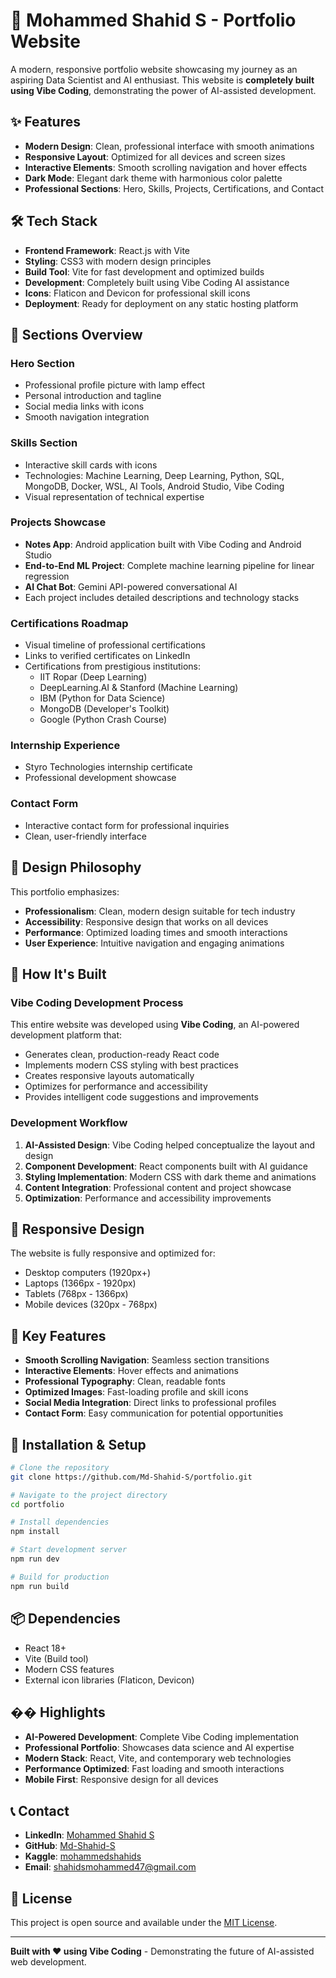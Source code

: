 # 🚀 Mohammed Shahid S - Portfolio Website

A modern, responsive portfolio website showcasing my journey as an aspiring Data Scientist and AI enthusiast. This website is **completely built using Vibe Coding**, demonstrating the power of AI-assisted development.

## ✨ Features

- **Modern Design**: Clean, professional interface with smooth animations
- **Responsive Layout**: Optimized for all devices and screen sizes
- **Interactive Elements**: Smooth scrolling navigation and hover effects
- **Dark Mode**: Elegant dark theme with harmonious color palette
- **Professional Sections**: Hero, Skills, Projects, Certifications, and Contact

## 🛠️ Tech Stack

- **Frontend Framework**: React.js with Vite
- **Styling**: CSS3 with modern design principles
- **Build Tool**: Vite for fast development and optimized builds
- **Development**: Completely built using Vibe Coding AI assistance
- **Icons**: Flaticon and Devicon for professional skill icons
- **Deployment**: Ready for deployment on any static hosting platform

## 🎯 Sections Overview

### Hero Section
- Professional profile picture with lamp effect
- Personal introduction and tagline
- Social media links with icons
- Smooth navigation integration

### Skills Section
- Interactive skill cards with icons
- Technologies: Machine Learning, Deep Learning, Python, SQL, MongoDB, Docker, WSL, AI Tools, Android Studio, Vibe Coding
- Visual representation of technical expertise

### Projects Showcase
- **Notes App**: Android application built with Vibe Coding and Android Studio
- **End-to-End ML Project**: Complete machine learning pipeline for linear regression
- **AI Chat Bot**: Gemini API-powered conversational AI
- Each project includes detailed descriptions and technology stacks

### Certifications Roadmap
- Visual timeline of professional certifications
- Links to verified certificates on LinkedIn
- Certifications from prestigious institutions:
  - IIT Ropar (Deep Learning)
  - DeepLearning.AI & Stanford (Machine Learning)
  - IBM (Python for Data Science)
  - MongoDB (Developer's Toolkit)
  - Google (Python Crash Course)

### Internship Experience
- Styro Technologies internship certificate
- Professional development showcase

### Contact Form
- Interactive contact form for professional inquiries
- Clean, user-friendly interface

## 🎨 Design Philosophy

This portfolio emphasizes:
- **Professionalism**: Clean, modern design suitable for tech industry
- **Accessibility**: Responsive design that works on all devices
- **Performance**: Optimized loading times and smooth interactions
- **User Experience**: Intuitive navigation and engaging animations

## 🚀 How It's Built

### Vibe Coding Development Process
This entire website was developed using **Vibe Coding**, an AI-powered development platform that:
- Generates clean, production-ready React code
- Implements modern CSS styling with best practices
- Creates responsive layouts automatically
- Optimizes for performance and accessibility
- Provides intelligent code suggestions and improvements

### Development Workflow
1. **AI-Assisted Design**: Vibe Coding helped conceptualize the layout and design
2. **Component Development**: React components built with AI guidance
3. **Styling Implementation**: Modern CSS with dark theme and animations
4. **Content Integration**: Professional content and project showcase
5. **Optimization**: Performance and accessibility improvements

## 📱 Responsive Design

The website is fully responsive and optimized for:
- Desktop computers (1920px+)
- Laptops (1366px - 1920px)
- Tablets (768px - 1366px)
- Mobile devices (320px - 768px)

## 🎯 Key Features

- **Smooth Scrolling Navigation**: Seamless section transitions
- **Interactive Elements**: Hover effects and animations
- **Professional Typography**: Clean, readable fonts
- **Optimized Images**: Fast-loading profile and skill icons
- **Social Media Integration**: Direct links to professional profiles
- **Contact Form**: Easy communication for potential opportunities

## 🔧 Installation & Setup

```bash
# Clone the repository
git clone https://github.com/Md-Shahid-S/portfolio.git

# Navigate to the project directory
cd portfolio

# Install dependencies
npm install

# Start development server
npm run dev

# Build for production
npm run build
```

## 📦 Dependencies

- React 18+
- Vite (Build tool)
- Modern CSS features
- External icon libraries (Flaticon, Devicon)

## �� Highlights

- **AI-Powered Development**: Complete Vibe Coding implementation
- **Professional Portfolio**: Showcases data science and AI expertise
- **Modern Stack**: React, Vite, and contemporary web technologies
- **Performance Optimized**: Fast loading and smooth interactions
- **Mobile First**: Responsive design for all devices

## 📞 Contact

- **LinkedIn**: [Mohammed Shahid S](https://www.linkedin.com/in/mohammed-shahid-s-3b564229b/)
- **GitHub**: [Md-Shahid-S](https://github.com/Md-Shahid-S)
- **Kaggle**: [mohammedshahids](https://www.kaggle.com/mohammedshahids)
- **Email**: shahidsmohammed47@gmail.com

## 📄 License

This project is open source and available under the [MIT License](LICENSE).

---

**Built with ❤️ using Vibe Coding** - Demonstrating the future of AI-assisted web development.

